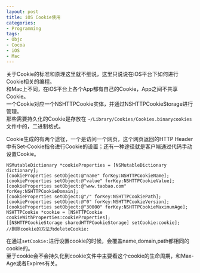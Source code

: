 ```yaml
---
layout: post
title: iOS Cookie使用
categories:
- Programming
tags:
- Objc
- Cocoa
- iOS
- Mac
---
```


关于Cookie的标准和原理这里就不细说，这里只说说在iOS平台下如何进行Cookie相关的编程。    
和Mac上不同，在iOS平台上各个App都有自己的Cookie，App之间不共享Cookie。    
一个Cookie对应一个NSHTTPCookie实体，并通过NSHTTPCookieStorage进行管理。    
那些需要持久化的Cookie是存放在 `~/Library/Cookies/Cookies.binarycookies` 文件中的，二进制格式。   

Cookie生成的有两个途径，一个是访问一个网页，这个网页返回的HTTP Header中有Set-Cookie指令进行Cookie的设置；还有一种途径就是客户端通过代码手动设置Cookie。

	NSMutableDictionary *cookieProperties = [NSMutableDictionary dictionary];
	[cookieProperties setObject:@"name" forKey:NSHTTPCookieName];
	[cookieProperties setObject:@"value" forKey:NSHTTPCookieValue];
	[cookieProperties setObject:@"www.taobao.com" forKey:NSHTTPCookieDomain];
	[cookieProperties setObject:@"/" forKey:NSHTTPCookiePath];
	[cookieProperties setObject:@"0" forKey:NSHTTPCookieVersion];
	[cookieProperties setObject:@"30000" forKey:NSHTTPCookieMaximumAge];
	NSHTTPCookie *cookie = [NSHTTPCookie cookieWithProperties:cookieProperties];
    [[NSHTTPCookieStorage sharedHTTPCookieStorage] setCookie:cookie];
	//删除cookie的方法为deleteCookie:

在通过`setCookie:`进行设置cookie的时候，会覆盖name,domain,path都相同的cookie的。    
至于cookie会不会持久化到cookie文件中主要看这个cookie的生命周期，和Max-Age或者Expires有关。    
